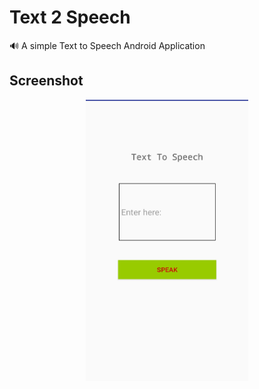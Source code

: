 # Text 2 Speech
🔊 A simple Text to Speech Android Application

## Screenshot

<p align="center">
  <img width="260" height="450" src="Screenshot.png">
</p>
